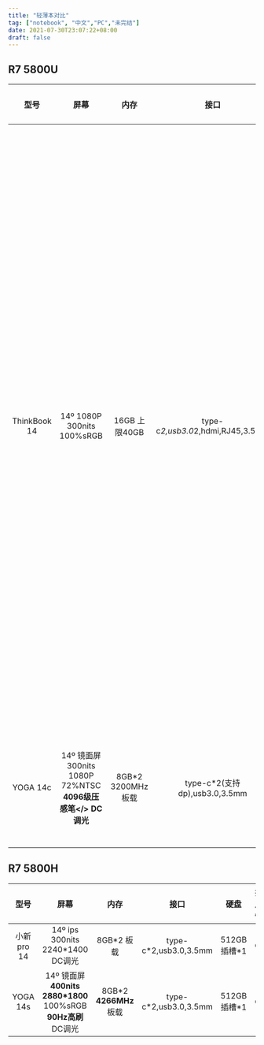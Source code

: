 ```yaml
---
title: "轻薄本对比"
tag: ["notebook", "中文","PC","未完结"]
date: 2021-07-30T23:07:22+08:00
draft: false
---
```


## R7 5800U
| 型号 | 屏幕 | 内存 | 接口 | 硬盘 | 扩展性 | 价格 | 备注 | 缺陷 |
| :--: | :--: | :--: | :--: | :--: | :--: | :--: | :--: | :--: |
| ThinkBook 14 | 14º 1080P 300nits 100%sRGB | 16GB 上限40GB | type-c*2,usb3.0*2,hdmi,RJ45,3.5mm | 512GB 双pcie SSD 上限2TB | 😐 | 4800 | 60Wh,1.4kg,wifi6,65W电源适配器,背光键盘,180度开合,指纹解锁 | 缺点:目前大多数14/15中招的现象，原装台达/光宝电源不适配（电脑有没有问题不好说），导致电脑运行时尤其是运行大程序时出现电源断联现象，也就是电源指示灯和充电指示灯同时闪烁。而官方至今仍未给一明确处理意见。 |
| YOGA 14c | 14º 镜面屏 300nits 1080P 72%NTSC <b>4096级压感笔</> DC调光 | 8GB*2 3200MHz 板载 | type-c*2(支持dp),usb3.0,3.5mm | 512GB 插槽*1 | 😅 | 6000 | 71Wh,1.41kg,wifi6,65W电源适配器,支持快充,背光键盘,指纹识别 | 翻转状态下，BIOS对性能的调度被压得很低 |
  
## R7 5800H
| 型号 | 屏幕 | 内存 | 接口 | 硬盘 | 扩展性 | 价格 | 备注 | 缺陷 |
| :--: | :--: | :--: | :--: | :--: | :--: | :--: | :--: | :--: |
| 小新pro 14 | 14º ips 300nits 2240*1400 DC调光 | 8GB*2 板载 | type-c*2,usb3.0,3.5mm | 512GB 插槽*1 | 😅 | 5700 | 61Wh,1.32kg,wifi6,95W快充,背光键盘,人脸识别,性能激进,散热ok | |
| YOGA 14s | 14º 镜面屏 <b>400nits</b> <b>2880*1800</b> 100%sRGB <b>90Hz高刷</b> DC调光 | 8GB*2 <b>4266MHz</b> 板载 | type-c*2,usb3.0,3.5mm | 512GB 插槽*1 | 😅 | 6200 | 61Wh,1.38kg,wifi6,95W快充,背光键盘,人脸识别 | |
